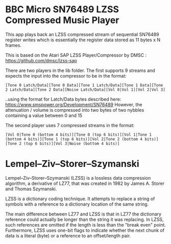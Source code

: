 # BBC Micro SN76489 LZSS Compressed Music Player

This app plays back an LZSS compressed stream of sequential SN76489 register writes which is essentially the register data stored as 11 bytes x N frames.

This is based on the Atari SAP LZSS Player/Compressor by DMSC : https://github.com/dmsc/lzss-sap

There are two players in the lib folder.  The first supports 9 streams and expects the input into the compressor to be in the format:

`[Tone 0 Latch/Data][Tone 0 Data][Tone 1 Latch/Data][Tone 1 Data][Tone 2 Latch/Data][Tone 2 Data][Noise Latch/Data][Vol 0|Vol 1][Vol 2|Vol 3]`

..using the format for Latch/Data bytes described here: https://www.smspower.org/Development/SN76489 
However, the attenuation / volume is compressed into two bytes of two nybbles containing a value between 0 and 15

The second player uses 7 compressed streams in the format:

`[Vol 0|Tone 0 (bottom 4 bits)][Tone 0 (top 6 bits)][Vol 1|Tone 1 (bottom 4 bits)][Tone 1 (top 6 bits)][Vol 2|Tone 2 (bottom 4 bits)][Tone 2 (top 6 bits)][Vol 3|Noise (bottom 4 bits)]`

# Lempel–Ziv–Storer–Szymanski

Lempel–Ziv–Storer–Szymanski (LZSS) is a lossless data compression algorithm, a derivative of LZ77, that was created in 1982 by James A. Storer and Thomas Szymanski.

LZSS is a dictionary coding technique. It attempts to replace a string of symbols with a reference to a dictionary location of the same string.

The main difference between LZ77 and LZSS is that in LZ77 the dictionary reference could actually be longer than the string it was replacing. In LZSS, such references are omitted if the length is less than the "break even" point. Furthermore, LZSS uses one-bit flags to indicate whether the next chunk of data is a literal (byte) or a reference to an offset/length pair.
